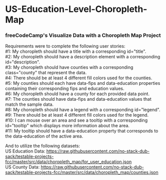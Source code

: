 # US-Education-Level-Choropleth-Map
### freeCodeCamp's Visualize Data with a Choropleth Map Project
Requirements were to complete the following user stories:  
#1: My choropleth should have a title with a corresponding id="title".  
#2: My choropleth should have a description element with a corresponding id="description".  
#3: My choropleth should have counties with a corresponding class="county" that represent the data.  
#4: There should be at least 4 different fill colors used for the counties.  
#5: My counties should each have data-fips and data-education properties containing their corresponding fips and education values.  
#6: My choropleth should have a county for each provided data point.  
#7: The counties should have data-fips and data-education values that match the sample data.  
#8: My choropleth should have a legend with a corresponding id="legend".  
#9: There should be at least 4 different fill colors used for the legend.  
#10: I can mouse over an area and see a tooltip with a corresponding id="tooltip" which displays more information about the area.  
#11: My tooltip should have a data-education property that corresponds to the data-education of the active area.  

And to utilize the following datasets:  
  US Education Data: https://raw.githubusercontent.com/no-stack-dub-sack/testable-projects-fcc/master/src/data/choropleth_map/for_user_education.json  
  US County Data: https://raw.githubusercontent.com/no-stack-dub-sack/testable-projects-fcc/master/src/data/choropleth_map/counties.json  
